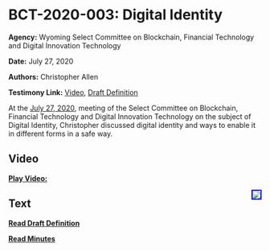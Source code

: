 # BCT-2020-003: Digital Identity

**Agency:** Wyoming Select Committee on Blockchain, Financial Technology and Digital Innovation Technology

**Date:** July 27, 2020

**Authors:** Christopher Allen

**Testimony Link:** [Video](https://www.youtube.com/watch?v=ASWzQoLqvWg&t=145s), [Draft Definition](https://web.wyoleg.gov/LsoService/api/File/GetFile/606e71bf-f27d-49b7-8fed-77c48b43f6ae)

At the [July 27, 2020](https://wyoleg.gov/InterimCommittee/2020/S19-20200727MeetingMinutes.pdf), meeting of the Select Committee on Blockchain, Financial Technology and Digital Innovation Technology on the subject of Digital Identity, Christopher discussed digital identity and ways to enable it in different forms in a safe way. 

## Video

<a href="https://www.youtube.com/watch?v=ASWzQoLqvWg&t=145s"><b>Play Video:</b></a>

<a href="https://www.youtube.com/watch?v=ASWzQoLqvWg&t=145s"><img src="https://img.youtube.com/vi/ASWzQoLqvWg/hqdefault.jpg" style="float: right; border: 2px solid blue"></a>

## Text

<a href="https://web.wyoleg.gov/LsoService/api/File/GetFile/606e71bf-f27d-49b7-8fed-77c48b43f6ae"><b>Read Draft Definition</b></a>

<a href="https://wyoleg.gov/InterimCommittee/2020/S19-20200727MeetingMinutes.pdf"><b>Read Minutes</b></a>
